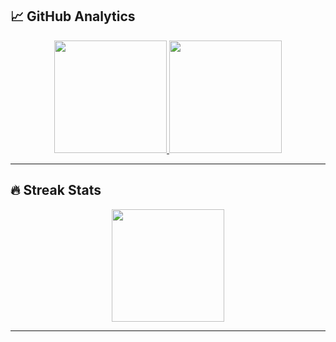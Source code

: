 ## 📈 GitHub Analytics

<div align="center">
  <a href="https://github.com/harshkushwaha7x">
    <img height="180em" src="https://git-hub-streak-stats.vercel.app?user=harshkushwaha7x&theme=transparent&hide_border=true)](https://git.io/streak-stats"/>
    <img height="180em" src="https://github-readme-stats.vercel.app/api/top-langs/?username=harshkushwaha7x&layout=compact&theme=dark&hide_border=true&langs_count=8&bg_color=0D1117&title_color=4F8CC9&text_color=FFFFFF"/>
  </a>
</div>

---

## 🔥 Streak Stats

<div align="center">
    <img height="180em" src="https://git-hub-streak-stats.vercel.app?user=harshkushwaha7x&theme=transparent](https://git.io/streak-stats"/>
</div>

---
